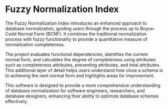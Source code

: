 # Fuzzy Normalization Index

The Fuzzy Normalization Index introduces an enhanced approach to database normalization, guiding users through the process up to Boyce-Codd Normal Form (BCNF). It combines the traditional normalization process with fuzzy functionality to provide a quantitative measure of normalization completeness.

The project evaluates functional dependencies, identifies the current normal form, and calculates the degree of completeness using attributes such as completeness attributes, preventing attributes, and total attributes. This additional layer of detail helps users understand how close a schema is to achieving the next normal form and highlights areas for improvement.

This software is designed to provide a more comprehensive understanding of database normalization for software engineers, researchers, and database designers, enhancing their ability to optimize database schemas effectively.
